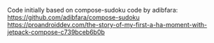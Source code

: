 Code initially based on compose-sudoku code by adibfara:
https://github.com/adibfara/compose-sudoku
https://proandroiddev.com/the-story-of-my-first-a-ha-moment-with-jetpack-compose-c739bceb6b0b